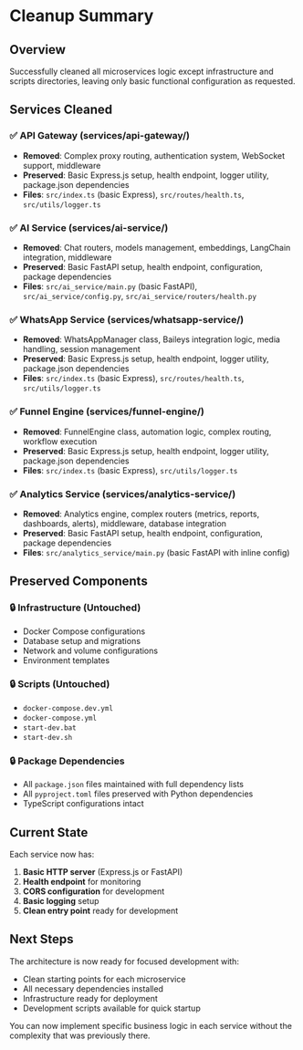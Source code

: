 # Cleanup Summary

## Overview

Successfully cleaned all microservices logic except infrastructure and scripts directories, leaving only basic functional configuration as requested.

## Services Cleaned

### ✅ API Gateway (services/api-gateway/)

- **Removed**: Complex proxy routing, authentication system, WebSocket support, middleware
- **Preserved**: Basic Express.js setup, health endpoint, logger utility, package.json dependencies
- **Files**: `src/index.ts` (basic Express), `src/routes/health.ts`, `src/utils/logger.ts`

### ✅ AI Service (services/ai-service/)

- **Removed**: Chat routers, models management, embeddings, LangChain integration, middleware
- **Preserved**: Basic FastAPI setup, health endpoint, configuration, package dependencies
- **Files**: `src/ai_service/main.py` (basic FastAPI), `src/ai_service/config.py`, `src/ai_service/routers/health.py`

### ✅ WhatsApp Service (services/whatsapp-service/)

- **Removed**: WhatsAppManager class, Baileys integration logic, media handling, session management
- **Preserved**: Basic Express.js setup, health endpoint, logger utility, package.json dependencies
- **Files**: `src/index.ts` (basic Express), `src/routes/health.ts`, `src/utils/logger.ts`

### ✅ Funnel Engine (services/funnel-engine/)

- **Removed**: FunnelEngine class, automation logic, complex routing, workflow execution
- **Preserved**: Basic Express.js setup, health endpoint, logger utility, package.json dependencies
- **Files**: `src/index.ts` (basic Express), `src/utils/logger.ts`

### ✅ Analytics Service (services/analytics-service/)

- **Removed**: Analytics engine, complex routers (metrics, reports, dashboards, alerts), middleware, database integration
- **Preserved**: Basic FastAPI setup, health endpoint, configuration, package dependencies
- **Files**: `src/analytics_service/main.py` (basic FastAPI with inline config)

## Preserved Components

### 🔒 Infrastructure (Untouched)

- Docker Compose configurations
- Database setup and migrations
- Network and volume configurations
- Environment templates

### 🔒 Scripts (Untouched)

- `docker-compose.dev.yml`
- `docker-compose.yml`
- `start-dev.bat`
- `start-dev.sh`

### 🔒 Package Dependencies

- All `package.json` files maintained with full dependency lists
- All `pyproject.toml` files preserved with Python dependencies
- TypeScript configurations intact

## Current State

Each service now has:

1. **Basic HTTP server** (Express.js or FastAPI)
2. **Health endpoint** for monitoring
3. **CORS configuration** for development
4. **Basic logging** setup
5. **Clean entry point** ready for development

## Next Steps

The architecture is now ready for focused development with:

- Clean starting points for each microservice
- All necessary dependencies installed
- Infrastructure ready for deployment
- Development scripts available for quick startup

You can now implement specific business logic in each service without the complexity that was previously there.
